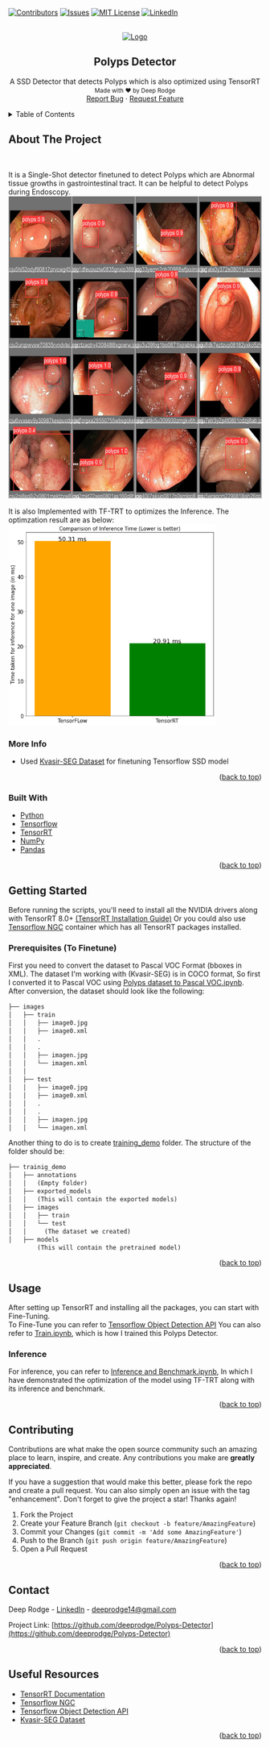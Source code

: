 <div id="top"></div>

[![Contributors][contributors-shield]][contributors-url]
[![Issues][issues-shield]][issues-url]
[![MIT License][license-shield]][license-url]
[![LinkedIn][linkedin-shield]][linkedin-url]
<!-- [![Forks][forks-shield]][forks-url]
[![Stargazers][stars-shield]][stars-url] -->



<!-- PROJECT LOGO -->
<br />
<div align="center">
  <a href="https://github.com/deeprodge/Polyps-Detector">
    <img src="https://developer.nvidia.com/blog/wp-content/uploads/2018/11/NV_TensorRT_Visual_2C_RGB-625x625-1.png" alt="Logo" height="80">
  </a>

  <h2 align="center">Polyps Detector</h2>

  <p align="center">
    A SSD Detector that detects Polyps which is also optimized using TensorRT
    <br/>
    <small>Made with ❤️ by Deep Rodge</small><br>
    <!-- <a href="https://github.com/deeprodge/Polyps-Detector"><strong>Explore the docs »</strong></a>
    <br />
    <br />
    <a href="https://github.com/deeprodge/Polyps-Detector">View Demo</a>
    · -->
    <a href="https://github.com/deeprodge/Polyps-Detector/issues">Report Bug</a>
    ·
    <a href="https://github.com/deeprodge/Polyps-Detector/issues">Request Feature</a>
  </p>
</div>



<!-- TABLE OF CONTENTS -->
<details>
  <summary>Table of Contents</summary>
  <ol>
    <li>
      <a href="#about-the-project">About The Project</a>
      <ul>
        <li><a href="#more-info">More Info</a></li>
        <li><a href="#built-with">Built With</a></li>
      </ul>
    </li>
    <li>
      <a href="#getting-started">Getting Started</a>
      <ul>
        <li><a href="#prerequisites">Prerequisites</a></li>
        <!-- <li><a href="#installation">Installation</a></li> -->
      </ul>
    </li>
    <li><a href="#usage">Usage</a></li>
    <ul>
        <li><a href="#inference">Inference</a></li>
        <!-- <li><a href="#installation">Installation</a></li> -->
      </ul>
    <!-- <li><a href="#roadmap">Roadmap</a></li> -->
    <li><a href="#contributing">Contributing</a></li>
    <!-- <li><a href="#license">License</a></li> -->
    <li><a href="#contact">Contact</a></li>
    <li><a href="#useful-resources">Useful Resources</a></li>
  </ol>
</details>



<!-- ABOUT THE PROJECT -->
## About The Project
<br>
<p>
It is a Single-Shot detector finetuned to detect Polyps which are Abnormal tissue growths in gastrointestinal tract. It can be helpful to detect Polyps during Endoscopy. <br>
<img src="val_batch0_pred.jpg" alt="Logo" height="600">

It is also Implemented with TF-TRT to optimizes the Inference. The optimzation result are as below:<br>
<img src="output.png" alt="Logo" height="400">

</p>

### More Info
- Used [Kvasir-SEG Dataset](https://datasets.simula.no/kvasir-seg/) for finetuning Tensorflow SSD model


<p align="right">(<a href="#top">back to top</a>)</p>



### Built With

* [Python](https://www.python.org/)
* [Tensorflow](https://pytorch.org/)
* [TensorRT](https://developer.nvidia.com/tensorrt)
* [NumPy](https://numpy.org/)
* [Pandas](https://pandas.pydata.org/)


<p align="right">(<a href="#top">back to top</a>)</p>



<!-- GETTING STARTED -->
## Getting Started

Before running the scripts, you'll need to install all the NVIDIA drivers along with TensorRT 8.0+ [(TensorRT Installation Guide)](https://docs.nvidia.com/deeplearning/tensorrt/install-guide/index.html)
Or you could also use [Tensorflow NGC](https://ngc.nvidia.com/catalog/containers/nvidia:tensorflow) container which has all TensorRT packages installed.

### Prerequisites (To Finetune)
First you need to convert the dataset to Pascal VOC Format (bboxes in XML). The dataset I'm working with (Kvasir-SEG) is in COCO format, So first I converted it to Pascal VOC using <a href="https://github.com/deeprodge/Polyps-Detector/blob/master/training_demo/Polyps%20dataset%20to%20Pascal%20VOC.ipynb">Polyps dataset to Pascal VOC.ipynb</a>.<br>
After conversion, the dataset should look like the following:<br>
```
├── images
│   ├── train
│   │   ├── image0.jpg
│   │   ├── image0.xml
│   │   .
│   │   .
│   │   ├── imagen.jpg
│   │   └── imagen.xml
│   │
│   ├── test
│   │   ├── image0.jpg
│   │   ├── image0.xml
│   │   .
│   │   .
│   │   ├── imagen.jpg
│   │   └── imagen.xml
```


Another thing to do is to create <a href="https://github.com/deeprodge/Polyps-Detector/tree/master/training_demo">training_demo</a> folder. The structure of the folder should be:

```
├── trainig_demo
│   ├── annotations
│   │   (Empty folder)
│   ├── exported_models
│   │   (This will contain the exported models)
│   ├── images
│   │   ├── train
│   │   └── test
│   │     (The dataset we created)
│   ├── models
        (This will contain the pretrained model)
```


<!-- ### Installation

_Below is an example of how you can instruct your audience on installing and setting up your app. This template doesn't rely on any external dependencies or services._

1. Get a free API Key at [https://example.com](https://example.com)
2. Clone the repo
   ```sh
   git clone https://github.com/your_username_/Project-Name.git
   ```
3. Install NPM packages
   ```sh
   npm install
   ```
4. Enter your API in `config.js`
   ```js
   const API_KEY = 'ENTER YOUR API';
   ``` -->

<p align="right">(<a href="#top">back to top</a>)</p>



<!-- USAGE EXAMPLES -->
## Usage

After setting up TensorRT and installing all the packages, you can start with Fine-Tuning. <br>
To Fine-Tune you can refer to [Tensorflow Object Detection API](https://tensorflow-object-detection-api-tutorial.readthedocs.io/en/latest/training.html)
You can also refer to [Train.ipynb](https://github.com/deeprodge/Polyps-Detector/blob/master/Train.ipynb), which is how I trained this Polyps Detector.

### Inference
For inference, you can refer to [Inference and Benchmark.ipynb](https://github.com/deeprodge/Polyps-Detector/blob/master/Inference%20and%20Benchmark.ipynb), In which I have demonstrated the optimization of the model using TF-TRT along with its inference and benchmark.


<p align="right">(<a href="#top">back to top</a>)</p>



<!-- ROADMAP -->
<!-- ## Roadmap

- [x] Add Changelog
- [x] Add back to top links
- [ ] Add Additional Templates w/ Examples
- [ ] Add "components" document to easily copy & paste sections of the readme
- [ ] Multi-language Support
    - [ ] Chinese
    - [ ] Spanish

See the [open issues](https://github.com/deeprodge/Polyps-Detector/issues) for a full list of proposed features (and known issues).

<p align="right">(<a href="#top">back to top</a>)</p> -->



<!-- CONTRIBUTING -->
## Contributing

Contributions are what make the open source community such an amazing place to learn, inspire, and create. Any contributions you make are **greatly appreciated**.

If you have a suggestion that would make this better, please fork the repo and create a pull request. You can also simply open an issue with the tag "enhancement".
Don't forget to give the project a star! Thanks again!

1. Fork the Project
2. Create your Feature Branch (`git checkout -b feature/AmazingFeature`)
3. Commit your Changes (`git commit -m 'Add some AmazingFeature'`)
4. Push to the Branch (`git push origin feature/AmazingFeature`)
5. Open a Pull Request

<p align="right">(<a href="#top">back to top</a>)</p>







<!-- CONTACT -->
## Contact

Deep Rodge - [LinkedIn](https://linkedin.com/in/deeprodge) - deeprodge14@gmail.com

Project Link: [https://github.com/deeprodge/Polyps-Detector](https://github.com/deeprodge/Polyps-Detector)

<p align="right">(<a href="#top">back to top</a>)</p>



<!-- ACKNOWLEDGMENTS -->
## Useful Resources

* [TensorRT Documentation](https://docs.nvidia.com/deeplearning/tensorrt/developer-guide/index.html)
* [Tensorflow NGC](https://ngc.nvidia.com/catalog/containers/nvidia:tensorflow)
* [Tensorflow Object Detection API](https://tensorflow-object-detection-api-tutorial.readthedocs.io/en/latest/training.html)
* [Kvasir-SEG Dataset](https://datasets.simula.no/kvasir-seg/)

<p align="right">(<a href="#top">back to top</a>)</p>



<!-- MARKDOWN LINKS & IMAGES -->
<!-- https://www.markdownguide.org/basic-syntax/#reference-style-links -->
[contributors-shield]: https://img.shields.io/github/contributors/deeprodge/Polyps-Detector
[contributors-url]: https://github.com/deeprodge/Polyps-Detector/graphs/contributors
[forks-shield]: https://img.shields.io/github/forks/deeprodge/Polyps-Detector.svg?style=for-the-badge
[forks-url]: https://github.com/deeprodge/Polyps-Detector/network/members
[stars-shield]: https://img.shields.io/github/stars/deeprodge/Polyps-Detector.svg?style=for-the-badge
[stars-url]: https://github.com/deeprodge/Polyps-Detector/stargazers
[issues-shield]: https://img.shields.io/github/issues/deeprodge/Polyps-Detector.svg?style=for-the-badge
[issues-url]: https://github.com/deeprodge/Polyps-Detector/issues
[license-shield]: https://img.shields.io/github/license/deeprodge/Polyps-Detector.svg?style=for-the-badge
[license-url]: https://github.com/deeprodge/Polyps-Detector/blob/main/LICENSE
[linkedin-shield]: https://img.shields.io/badge/-LinkedIn-black.svg?style=for-the-badge&logo=linkedin&colorB=555
[linkedin-url]: https://linkedin.com/in/deeprodge
[product-screenshot]: images/screenshot.png
